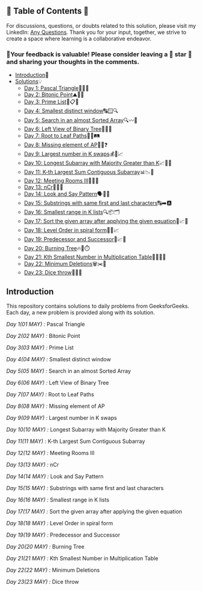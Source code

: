 ## 📜 Table of Contents 📜

For discussions, questions, or doubts related to this solution, please visit my LinkedIn: [Any Questions](https://www.linkedin.com/in/patel-hetkumar-sandipbhai-8b110525a). Thank you for your input, together, we strive to create a space where learning is a collaborative endeavor.

### 🔮Your feedback is valuable! Please consider leaving a 🌟 star 🌟 and sharing your thoughts in the comments.

- [Introduction](../README.md)📝
- [Solutions]()💡
  - [Day 1: Pascal Triangle](01(May)%20Pascal%20Triangle.md)📐➗🧠
  - [Day 2: Bitonic Point](02(May)%20Bitonic%20Point.md)⛰️🧭📍
  - [Day 3: Prime List](03(May)%20Prime%20List.md)🔢📋🔮
  - [Day 4: Smallest distinct window](04(May)%20Smallest%20distinct%20window.md)🔠🪟🔍
  - [Day 5: Search in an almost Sorted Array](05(May)%20Search%20in%20an%20almost%20Sorted%20Array.md)🔍〰️📜
  - [Day 6: Left View of Binary Tree](06(May)%20Left%20View%20of%20Binary%20Tree.md)🌳👀🧭
  - [Day 7: Root to Leaf Paths](07(May)%20Root%20to%20Leaf%20Paths.md)📍🍃🛤️
  - [Day 8: Missing element of AP](08(May)%20Missing%20element%20of%20AP.md)🔢➖❓
  - [Day 9: Largest number in K swaps](09(May)%20Largest%20number%20in%20K%20swaps.md)💰📲📈
  - [Day 10: Longest Subarray with Majority Greater than K](10(May)%20Longest%20Subarray%20with%20Majority%20Greater%20than%20K.md)📈🔢🚀
  - [Day 11: K-th Largest Sum Contiguous Subarray](11(May)%20K-th%20Largest%20Sum%20Contiguous%20Subarray.md)📊📉🧮
  - [Day 12: Meeting Rooms III](12(May)%20Meeting%20Rooms%20III.md)🏢📅💼
  - [Day 13: nCr](13(May)%20nCr.md)🔢🧮🧩
  - [Day 14: Look and Say Pattern](14(May)%20Look%20and%20Say%20Pattern.md)🗣️🧠🔄
  - [Day 15: Substrings with same first and last characters](15(May)%20Substrings%20with%20same%20first%20and%20last%20characters.md)🔠➡️🅰️
  - [Day 16: Smallest range in K lists](16(May)%20Smallest%20range%20in%20K%20lists.md)🔍📦🗂️
  - [Day 17: Sort the given array after applying the given equation](17(May)%20Sort%20the%20given%20array%20after%20applying%20the%20given%20equation.md)🔁📈📘
  - [Day 18: Level Order in spiral form](18(May)%20Level%20Order%20in%20spiral%20form.md)🌲🌀📈
  - [Day 19: Predecessor and Successor](19(May)%20Predecessor%20and%20Successor.md)🌳📈📍
  - [Day 20: Burning Tree](20(May)%20Burning%20Tree.md)🔥🌳⏱️
  - [Day 21: Kth Smallest Number in Multiplication Table](21(May)%20Kth%20Smallest%20Number%20in%20Multiplication%20Table.md)🔢🧑‍💻🧱
  - [Day 22: Minimum Deletions](22(May)%20Minimum%20Deletions.md)🗑️✂️🧹
  - [Day 23: Dice throw](23(May)%20Dice%20throw.md)🎲🧮🤔


## Introduction

This repository contains solutions to daily problems from GeeksforGeeks. Each day, a new problem is provided along with its solution.

*Day 1(01 MAY) :* Pascal Triangle

*Day 2(02 MAY) :* Bitonic Point

*Day 3(03 MAY) :* Prime List

*Day 4(04 MAY) :* Smallest distinct window

*Day 5(05 MAY) :* Search in an almost Sorted Array

*Day 6(06 MAY) :* Left View of Binary Tree

*Day 7(07 MAY) :* Root to Leaf Paths

*Day 8(08 MAY) :* Missing element of AP

*Day 9(09 MAY) :* Largest number in K swaps

*Day 10(10 MAY) :* Longest Subarray with Majority Greater than K

*Day 11(11 MAY) :* K-th Largest Sum Contiguous Subarray

*Day 12(12 MAY) :* Meeting Rooms III

*Day 13(13 MAY) :* nCr

*Day 14(14 MAY) :* Look and Say Pattern

*Day 15(15 MAY) :* Substrings with same first and last characters

*Day 16(16 MAY) :* Smallest range in K lists

*Day 17(17 MAY) :* Sort the given array after applying the given equation

*Day 18(18 MAY) :* Level Order in spiral form

*Day 19(19 MAY) :* Predecessor and Successor

*Day 20(20 MAY) :* Burning Tree

*Day 21(21 MAY) :* Kth Smallest Number in Multiplication Table

*Day 22(22 MAY) :* Minimum Deletions

*Day 23(23 MAY) :* Dice throw

<!--*Day 24(24 MAY) :* Unique Number III

*Day 25(25 MAY) :* Majority Element

*Day 26(26 MAY) :* Is Binary Tree Heap

*Day 27(27 MAY) :* Multiply two strings	

*Day 28(28 MAY) :* Maximum sum of Non-adjacent nodes

*Day 29(29 MAY) :* Sort a linked list of 0s, 1s and 2s

*Day 30(30 MAY) :* Find length of Loop-->
